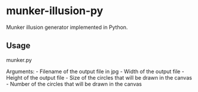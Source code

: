 # munker-illusion-py
Munker illusion generator implemented in Python.

## Usage
munker.py <filename> <size-x> <size-y> <circle-size> <circle-count>

Arguments:
  <filename> - Filename of the output file in jpg
  <size-x> - Width of the output file
  <size-y> - Height of the output file
  <circle-size> - Size of the circles that will be drawn in the canvas
  <circle-count> - Number of the circles that will be drawn in the canvas
